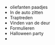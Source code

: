 ---
---


+ oliefanten paadjes 
+ In de auto zitten
+ Traptreden
+ Vinden van de deur
+ Formulieren
+ Halloween party
+ 